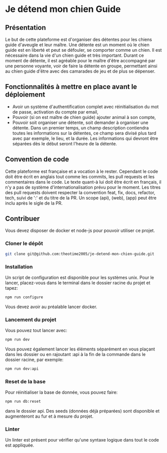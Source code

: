 # Je détend mon chien Guide

## Présentation
Le but de cette plateforme est d'organiser des détentes pour les chiens guide d'aveugle et leur maître. Une détente est un moment où le chien guide est en liberté et peut se défouler, se comporter comme un chien. Il est nécessaire dans la vie d'un chien guide et très important.
Durant ce moment de détente, il est agréable pour le maître d'être accompagné par une personne voyante, voir de faire la détente en groupe, permettant ainsi au chien guide d'être avec des camarades de jeu et de plus se dépenser.

## Fonctionnalités à mettre en place avant le déploiement
- Avoir un système d'authentification complet avec réinitialisation du mot de passe, activation du compte par email,
- Pouvoir (si on est maître de chien guide) ajouter animal à son compte,
- Pouvoir soit organiser une détente, soit demander à organiser une détente.
Dans un premier temps, un champ description contiendra toutes les informations sur la détentes, ce champ sera divisé plus tard avec par exemple, le lieu, et la durée. Les informations qui devront être séparées dès le début seront l'heure de la détente.

## Convention de code
Cette plateforme est française et a vocation à le rester. Cependant le code doit être écrit en anglais tout comme les commits, les pull requests et les commentaires dans le code. Le texte quant-à lui doit être écrit en français, il n'y a pas de système d'internationalisation prévu pour le moment.
Les titres des pull requests doivent respecter la convention feat, fix, docs, refactor, tech, suivi de ':' et du titre de la PR. Un scope (api), (web), (app) peut être inclu après le sigle de la PR.

## Contribuer
Vous devez disposer de docker et node-js pour pouvoir utiliser ce projet.
### Cloner le dépôt
```bash
git clone git@github.com:theotime2005/je-detend-mon-chien-guide.git
```

### Installation
Un script de configuration est disponible pour les systèmes unix. Pour le lancer, placez-vous dans le terminal dans le dossier racine du projet et tapez:
```bash
npm run configure
```
Vous devez avoir au préalable lancer docker.

### Lancement du projet
Vous pouvez tout lancer avec:
```bash
npm run dev
```
Vous pouvez également lancer les éléments séparément en vous plaçant dans les dossier ou en rajoutant :api à la fin de la commande dans le dossier racine, par exemple:
```bash
npm run dev:api 
```

### Reset de la base
Pour réinitialiser la base de donnée, vous pouvez faire:
```bash
npm run db:reset
```
dans le dossier api. Des seeds (données déjà préparées) sont disponible et augmenteront au fur et à mesure du projet.

### Linter
Un linter est présent pour vérifier qu'une syntaxe logique dans tout le code est appliquée.
